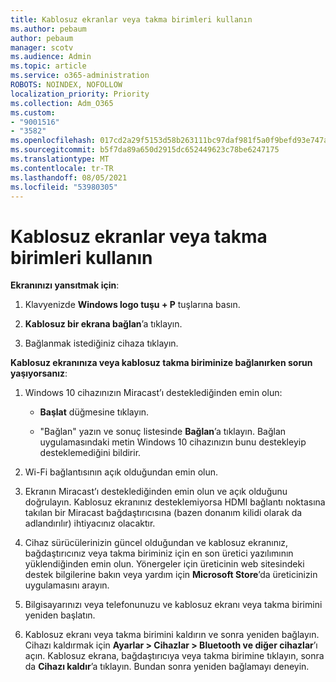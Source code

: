 ```yaml
---
title: Kablosuz ekranlar veya takma birimleri kullanın
ms.author: pebaum
author: pebaum
manager: scotv
ms.audience: Admin
ms.topic: article
ms.service: o365-administration
ROBOTS: NOINDEX, NOFOLLOW
localization_priority: Priority
ms.collection: Adm_O365
ms.custom:
- "9001516"
- "3582"
ms.openlocfilehash: 017cd2a29f5153d58b263111bc97daf981f5a0f9befd93e747a06c7e22f01cd7
ms.sourcegitcommit: b5f7da89a650d2915dc652449623c78be6247175
ms.translationtype: MT
ms.contentlocale: tr-TR
ms.lasthandoff: 08/05/2021
ms.locfileid: "53980305"
---
```

# <a name="use-wireless-displays-or-docks"></a>Kablosuz ekranlar veya takma birimleri kullanın

**Ekranınızı yansıtmak için**:

1. Klavyenizde **Windows logo tuşu + P** tuşlarına basın.

2. **Kablosuz bir ekrana bağlan**’a tıklayın.

3. Bağlanmak istediğiniz cihaza tıklayın.

**Kablosuz ekranınıza veya kablosuz takma biriminize bağlanırken sorun yaşıyorsanız**:

1. Windows 10 cihazınızın Miracast’ı desteklediğinden emin olun: 

    - **Başlat** düğmesine tıklayın.
    
    - "Bağlan" yazın ve sonuç listesinde **Bağlan**’a tıklayın. Bağlan uygulamasındaki metin Windows 10 cihazınızın bunu destekleyip desteklemediğini bildirir. 

2. Wi-Fi bağlantısının açık olduğundan emin olun. 

3. Ekranın Miracast’ı desteklediğinden emin olun ve açık olduğunu doğrulayın. Kablosuz ekranınız desteklemiyorsa HDMI bağlantı noktasına takılan bir Miracast bağdaştırıcısına (bazen donanım kilidi olarak da adlandırılır) ihtiyacınız olacaktır.

4. Cihaz sürücülerinizin güncel olduğundan ve kablosuz ekranınız, bağdaştırıcınız veya takma biriminiz için en son üretici yazılımının yüklendiğinden emin olun. Yönergeler için üreticinin web sitesindeki destek bilgilerine bakın veya yardım için **Microsoft Store**’da üreticinizin uygulamasını arayın.

5. Bilgisayarınızı veya telefonunuzu ve kablosuz ekranı veya takma birimini yeniden başlatın.

6. Kablosuz ekranı veya takma birimini kaldırın ve sonra yeniden bağlayın. Cihazı kaldırmak için **Ayarlar > Cihazlar > Bluetooth ve diğer cihazlar**’ı açın. Kablosuz ekrana, bağdaştırıcıya veya takma birimine tıklayın, sonra da **Cihazı kaldır**’a tıklayın. Bundan sonra yeniden bağlamayı deneyin.
